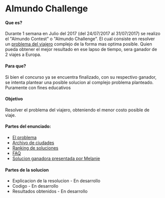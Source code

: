 # Almundo Challenge

#### Que es?
Durante 1 semana en Julio del 2017 (del 24/07/2017 al 31/07/2017) se realizo el "Almundo Contest" o "Almundo Challenge". El cual consiste en resolver un [problema del viajero](https://es.wikipedia.org/wiki/Problema_del_viajante) complejo de la forma mas optima posible. Quien pueda obtener el mejor resultado en ese lapso de tiempo, sera ganador de 2 viajes a Europa.

#### Para que?
Si bien el concurso ya se encuentra finalizado, con su respectivo ganador, se intenta plantear una posible solucion al complejo problema planteado. Puramente con fines educativos

#### Objetivo
Resolver el problema del viajero, obteniendo el menor costo posible de viaje.

#### Partes del enunciado:
- [El problema](https://github.com/ArgiesDario/almundo-contest/blob/master/info/El%20problema.md)
- [Archivo de ciudades](https://github.com/ArgiesDario/almundo-contest/blob/master/info/archivo%20de%20ciudades.csv)
- [Ranking de soluciones](https://github.com/ArgiesDario/almundo-contest/blob/master/info/Ganadores.jpg)
- [FAQ](https://github.com/ArgiesDario/almundo-contest/blob/master/info/FAQ.md)
- [Solucion ganadora presentada por Melanie](https://github.com/ArgiesDario/almundo-contest/blob/master/info/solucion_ganadora.csv)

#### Partes de la solucion
- Explicacion de la resolucion - En desarrollo
- Codigo - En desarrollo
- Resultados obtenidos - En desarrollo
